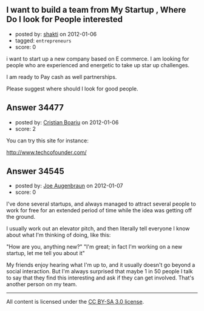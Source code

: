 ## I want to build a team from My Startup , Where Do I look for People interested

- posted by: [shakti](https://stackexchange.com/users/-1/15447-shakti) on 2012-01-06
- tagged: `entrepreneurs`
- score: 0

i want to start up a new company based on E commerce.
I am looking for people who are experienced and energetic
to take up star up challenges.

I am ready to Pay cash as well partnerships.

Please suggest where should I look for good people.




## Answer 34477

- posted by: [Cristian Boariu](https://stackexchange.com/users/-1/15179-cristian-boariu) on 2012-01-06
- score: 2

<p>You can try this site for instance:</p>

<p><a href="http://www.techcofounder.com/" rel="nofollow">http://www.techcofounder.com/</a></p>



## Answer 34545

- posted by: [Joe Augenbraun](https://stackexchange.com/users/-1/15477-joe-augenbraun) on 2012-01-07
- score: 0

I've done several startups, and always managed to attract several people to work for free for an extended period of time while the idea was getting off the ground.

I usually work out an elevator pitch, and then literally tell everyone I know about what I'm thinking of doing, like this:

"How are you, anything new?"
"I'm great; in fact I'm working on a new startup, let me tell you about it"

My friends enjoy hearing what I'm up to, and it usually doesn't go beyond a social interaction.  But I'm always surprised that maybe 1 in 50 people I talk to say that they find this interesting and ask if they can get involved.  That's another person on my team.



---

All content is licensed under the [CC BY-SA 3.0 license](https://creativecommons.org/licenses/by-sa/3.0/).
